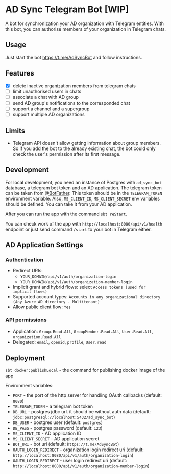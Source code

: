 # AD Sync Telegram Bot [WIP]

A bot for synchronization your AD organization with Telegram entities.
With this bot, you can authorise members of your organization in Telegram chats.

## Usage
Just start the bot https://t.me/AdSyncBot and follow instructions.

## Features
- [x] delete inactive organization members from telegram chats
- [ ] limit unauthorised users in chats
- [ ] associate a chat with AD group
- [ ] send AD group's notifications to the corresponded chat
- [ ] support a channel and a supergroup
- [ ] support multiple AD organizations

## Limits
- Telegram API doesn't allow getting information about group members. So if you add the bot to the already existing chat, the bot could only check the user's permission after its first message.


## Development
For local development, you need an instance of Postgres with `ad_sync_bot` database, a telegram bot token and an AD application. 
The telegram token can be taken from [@BotFather](https://t.me/BotFather). This token should be in the `TELEGRAM_TOKEN` environment variable.
Also, `MS_CLIENT_ID`, `MS_CLIENT_SECRET` env variables should be defined. You can take it from your AD application. 

After you can run the app with the command `sbt reStart`.

You can check work of the app with `http://localhost:8080/api/v1/health` endpoint or just send command `/start` to your bot in Telegram either.

## AD Application Settings
### Authentication
- Redirect URIs:
  - `YOUR_DOMAIN/api/v1/auth/organization-login`
  - `YOUR_DOMAIN/api/v1/auth/organization-member-login`
- Implicit grant and hybrid flows: select `Access tokens (used for implicit flows)`
- Supported account types: `Accounts in any organizational directory (Any Azure AD directory - Multitenant)`
- Allow public client flow: `Yes`
### API permissions
- Application: `Group.Read.All`, `GroupMember.Read.All`, `User.Read.All`, `organization.Read.All`
- Delegated: `email`, `openid`, `profile`, `User.read`


## Deployment
`sbt docker:publishLocal` - the command for publishing docker image of the app

Environment variables:
- `PORT` - the port of the http server for handling OAuth callbacks (default: `8080`)
- `TELEGRAM_TOKEN` - a telegram bot token
- `DB_URL` - postgres jdbc url. it should be without auth data (default: `jdbc:postgresql://localhost:5432/ad_sync_bot`)
- `DB_USER` - postgres user (default: `postgres`)
- `DB_PASS` - postgres password (default: `123`)
- `MS_CLIENT_ID` - AD application ID
- `MS_CLIENT_SECRET` - AD application secret
- `BOT_URI` - bot uri (default: `https://t.me/AdSyncBot`)
- `OAUTH_LOGIN_REDIRECT` - organization login redirect uri (default: `http://localhost:8080/api/v1/auth/organization-login`)
- `OAUTH_LOGIN_REDIRECT` - user login redirect uri (default: `http://localhost:8080/api/v1/auth/organization-member-login`)

